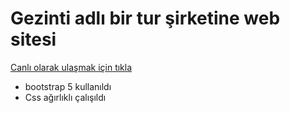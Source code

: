 # Gezinti adlı bir tur şirketine web sitesi
[Canlı olarak ulaşmak için tıkla](https://g-guney.github.io/Travel-Tour-Website/)
- bootstrap 5 kullanıldı
- Css ağırlıklı çalışıldı
